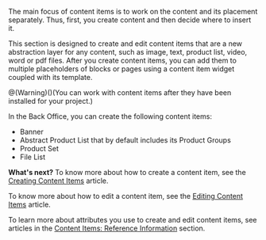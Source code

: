 The main focus of content items is to work on the content and its placement separately. Thus, first, you create content and then decide where to insert it.

This section is designed to create and edit content items that are a new abstraction layer for any content, such as image, text, product list, video, word or pdf files. After you create content items, you can add them to multiple placeholders of blocks or pages using a content item widget coupled with its template.

@(Warning)()(You can work with content items after they have been installed for your project.)

In the Back Office, you can create the following content items:

* Banner
* Abstract Product List that by default includes its Product Groups
* Product Set 
* File List

**What's next?**
To know more about how to create a content item, see the [Creating Content Items](https://documentation.spryker.com/v4/docs/creating-content-items) article.

To know more about how to edit a content item, see the [Editing Content Items](https://documentation.spryker.com/v4/docs/editing-content-items) article.

To learn more about attributes you use to create and edit content items, see articles in the [Content Items: Reference Information](https://documentation.spryker.com/v4/docs/content-items-reference-information) section.